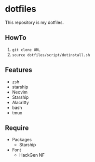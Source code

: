# dotfiles
This repository is my dotfiles.

## HowTo
1. `git clone URL`
2. `source dotfiles/script/dotinstall.sh`

## Features
- zsh
- starship
- Neovim
- Starship
- Alacritty
- bash
- tmux

## Require
- Packages
  - Starship
- Font
  - HackGen NF
